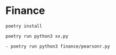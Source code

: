 # Finance
```
poetry install

poetry run python3 xx.py

- poetry run python3 finance/pearsonr.py
```